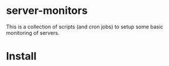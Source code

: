 # server-monitors

This is a collection of scripts (and cron jobs) to setup some basic monitoring of servers.

# Install

